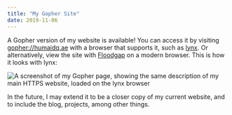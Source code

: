 ```yaml
---
title: "My Gopher Site"
date: 2019-11-06
---
```


A Gopher version of my website is available! You can access it by visiting
<gopher://humaidq.ae> with a browser that supports it, such as [lynx]. Or 
alternatively, view the site with [Floodgap](https://gopher.floodgap.com/gopher/gw?humaidq.ae)
on a modern browser. This is how it looks with lynx:

![A screenshot of my Gopher page, showing the same description of my main
HTTPS website, loaded on the lynx browser](gopher.png)

In the future, I may extend it to be a closer copy of my current website, and
to include the blog, projects, among other things.

[lynx]: https://lynx.browser.org/
